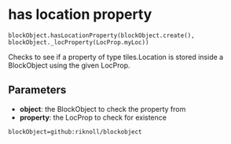 # has location property

```sig
blockObject.hasLocationProperty(blockObject.create(), blockObject._locProperty(LocProp.myLoc))
```

Checks to see if a property of type tiles.Location is stored inside a BlockObject using the given LocProp.

## Parameters

* **object**: the BlockObject to check the property from
* **property**: the LocProp to check for existence

```package
blockObject=github:riknoll/blockobject
```
